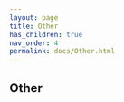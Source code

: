 ```yaml
--- 
layout: page 
title: Other 
has_children: true 
nav_order: 4 
permalink: docs/Other.html 
---
```


## Other

